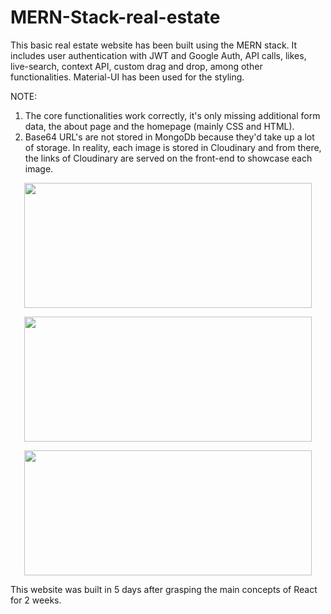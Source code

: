 # MERN-Stack-real-estate
This basic real estate website has been built using the MERN stack. It includes user authentication with JWT and Google Auth, API calls, likes, live-search, context API, custom drag and drop, among other functionalities. Material-UI has been used for the styling. 

NOTE: 

1. The core functionalities work correctly, it's only missing additional form data, the about page and the homepage (mainly CSS and HTML).
2. Base64 URL's are not stored in MongoDb because they'd take up a lot of storage. In reality, each image is stored in Cloudinary and from there, the links of Cloudinary are served on the front-end to showcase each image.


<p align="center">
  <img width="460" height="200" src="https://user-images.githubusercontent.com/80694673/111852076-a3ae6080-88e3-11eb-8fa5-1a763cfb6591.png">
</p>
<p align="center">
  <img width="460" height="200" src="https://user-images.githubusercontent.com/80694673/111852426-e0c72280-88e4-11eb-87f2-ff98ac130fae.png">
</p>
<p align="center">
  <img width="460" height="200" src="https://user-images.githubusercontent.com/80694673/111852041-8d080980-88e3-11eb-8535-4f225eb72359.png">
</p>


This website was built in 5 days after grasping the main concepts of React for 2 weeks.

